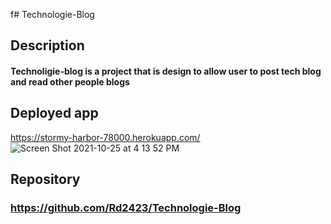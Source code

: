 f# Technologie-Blog

## Description 

#### Technoligie-blog is a project that is design to allow user to post tech blog and read other people blogs

## Deployed app

https://stormy-harbor-78000.herokuapp.com/
![Screen Shot 2021-10-25 at 4 13 52 PM](https://user-images.githubusercontent.com/78246665/138763963-c463b297-ccfb-4dd2-b5ac-7a887e910f3b.png)


## Repository
### https://github.com/Rd2423/Technologie-Blog
